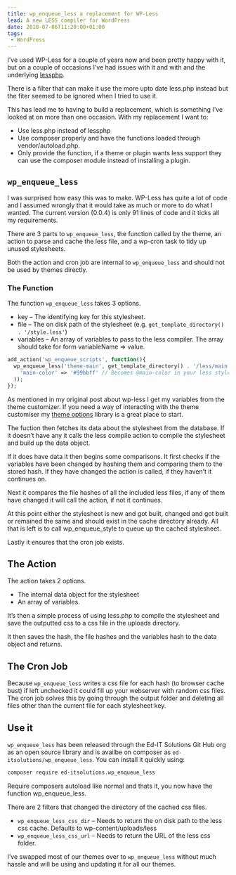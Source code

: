 ```yaml
---
title: wp_enqueue_less a replacement for WP-Less
lead: A new LESS compiler for WordPress
date: 2018-07-06T11:20:00+01:00
tags:
 - WordPress
---
```

I’ve used WP-Less for a couple of years now and been pretty happy with it, but on a couple of occasions I’ve had issues with it and with and the underlying [lessphp](https://github.com/leafo/lessphp).

There is a filter that can make it use the more upto date less.php instead but the fiter seemed to be ignored when I tried to use it.

This has lead me to having to build a replacement, which is something I’ve looked at on more than one occasion. With my replacement I want to:

  - Use less.php instead of lessphp
  - Use composer properly and have the functions loaded through vendor/autoload.php.
  - Only provide the function, if a theme or plugin wants less support they can use the composer module instead of installing a plugin.

## `wp_enqueue_less`

I was surprised how easy this was to make. WP-Less has quite a lot of code and I assumed wrongly that it would take as much or more to do what I wanted. The current version (0.0.4) is only 91 lines of code and it ticks all my requirements.

There are 3 parts to `wp_enqueue_less`, the function called by the theme, an action to parse and cache the less file, and a wp-cron task to tidy up unused stylesheets.

Both the action and cron job are internal to `wp_enqueue_less` and should not be used by themes directly.

### The Function

The function `wp_enqueue_less` takes 3 options.

  - key – The identifying key for this stylesheet.
  - file – The on disk path of the stylesheet (e.g. `get_template_directory() . '/style.less'`)
  - variables  – An array of variables to pass to the less compiler. The array should take for form variableName => value.

```php
add_action('wp_enqueue_scripts', function(){
  wp_enqueue_less('theme-main', get_template_directory() . '/less/main.less', array(
    'main-color' => '#99bbff' // Becomes @main-color in your less stylesheet
  ));
});
```

As mentioned in my original post about wp-less I get my variables from the theme customizer. If you need a way of interacting with the theme customiser my [theme options](/2017/03/theme-options/) library is a great place to start.

The fuction then fetches its data about the stylesheet from the database. If it doesn’t have any it calls the less compile action to compile the stylesheet and build up the data object.

If it does have data it then begins some comparisons. It first checks if the variables have been changed by hashing them and comparing them to the stored hash. If they have changed the action is called, if they haven’t it continues on.

Next it compares the file hashes of all the included less files, if any of them have changed it will call the action, if not it continues.

At this point either the stylesheet is new and got built, changed and got built or remained the same and should exist in the cache directory already. All that is left is to call wp_enqueue_style to queue up the cached stylesheet.

Lastly it ensures that the cron job exists.

## The Action

The action takes 2 options.

  - The internal data object for the stylesheet
  - An array of variables.

It’s then a simple process of using less.php to compile the stylesheet and save the outputted css to a css file in the uploads directory.

It then saves the hash, the file hashes and the variables hash to the data object and returns.

## The Cron Job

Because `wp_enqueue_less` writes a css file for each hash (to browser cache bust) if left unchecked it could fill up your webserver with random css files. The cron job solves this by  going through the output folder and deleting all files other than the current file for each stylesheet key.

## Use it

`wp_enqueue_less` has been released through the Ed-IT Solutions Git Hub org as an open source library and is availbe on composer as `ed-itsolutions/wp_enqueue_less`. You can install it quickly using:

```sh
composer require ed-itsolutions.wp_enqueue_less
```

Require composers autoload like normal and thats it, you now have the function wp_enqueue_less.

There are 2 filters that changed the directory of the cached css files.

  - `wp_enqueue_less_css_dir` – Needs to return the on disk path to the less css cache. Defaults to wp-content/uploads/less
  - `wp_enqueue_less_css_url` – Needs to return the URL of the less css folder.

I’ve swapped most of our themes over to `wp_enqueue_less` without much hassle and will be using and updating it for all our themes.
